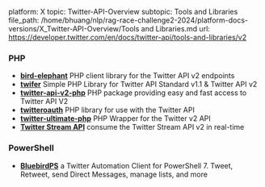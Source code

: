 platform: X
topic: Twitter-API-Overview
subtopic: Tools and Libraries
file_path: /home/bhuang/nlp/rag-race-challenge2-2024/platform-docs-versions/X_Twitter-API-Overview/Tools and Libraries.md
url: https://developer.twitter.com/en/docs/twitter-api/tools-and-libraries/v2

### PHP

* [**bird-elephant**](https://github.com/danieldevine/bird-elephant) PHP client library for the Twitter API v2 endpoints
* [**twifer**](https://github.com/ferrysyahrinal/twifer) Simple PHP Library for Twitter API Standard v1.1 & Twitter API v2
* [**twitter-api-v2-php**](https://github.com/noweh/twitter-api-v2-php) PHP package providing easy and fast access to Twitter API V2
* [**twitteroauth**](https://github.com/abraham/twitteroauth) PHP library for use with the Twitter API
* [**twitter-ultimate-php**](https://github.com/utxo-one/twitter-ultimate-php) PHP Wrapper for the Twitter v2 API
* [**Twitter Stream API**](https://github.com/redwebcreation/twitter-stream-api) consume the Twitter Stream API v2 in real-time

### PowerShell

* [**BluebirdPS**](https://github.com/thedavecarroll/BluebirdPS) a Twitter Automation Client for PowerShell 7. Tweet, Retweet, send Direct Messages, manage lists, and more